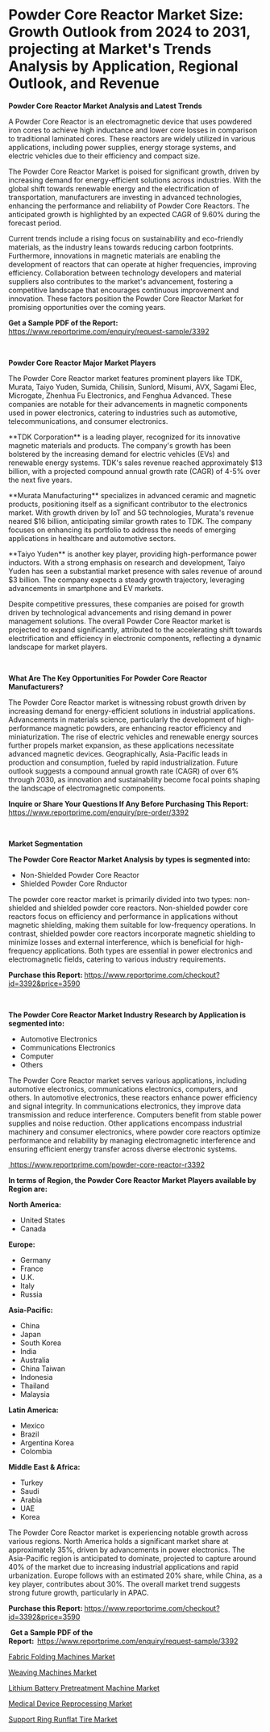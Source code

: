 <p><h1>Powder Core Reactor Market Size: Growth Outlook from 2024 to 2031, projecting at Market's Trends Analysis by Application, Regional Outlook, and Revenue</h1></p><p><strong>Powder Core Reactor Market Analysis and Latest Trends</strong></p>
<p><p>A Powder Core Reactor is an electromagnetic device that uses powdered iron cores to achieve high inductance and lower core losses in comparison to traditional laminated cores. These reactors are widely utilized in various applications, including power supplies, energy storage systems, and electric vehicles due to their efficiency and compact size.</p><p>The Powder Core Reactor Market is poised for significant growth, driven by increasing demand for energy-efficient solutions across industries. With the global shift towards renewable energy and the electrification of transportation, manufacturers are investing in advanced technologies, enhancing the performance and reliability of Powder Core Reactors. The anticipated growth is highlighted by an expected CAGR of 9.60% during the forecast period.</p><p>Current trends include a rising focus on sustainability and eco-friendly materials, as the industry leans towards reducing carbon footprints. Furthermore, innovations in magnetic materials are enabling the development of reactors that can operate at higher frequencies, improving efficiency. Collaboration between technology developers and material suppliers also contributes to the market's advancement, fostering a competitive landscape that encourages continuous improvement and innovation. These factors position the Powder Core Reactor Market for promising opportunities over the coming years.</p></p>
<p><strong>Get a Sample PDF of the Report:&nbsp;</strong> <a href="https://www.reportprime.com/enquiry/request-sample/3392">https://www.reportprime.com/enquiry/request-sample/3392</a></p>
<p>&nbsp;</p>
<p><strong>Powder Core Reactor Major Market Players</strong></p>
<p><p>The Powder Core Reactor market features prominent players like TDK, Murata, Taiyo Yuden, Sumida, Chilisin, Sunlord, Misumi, AVX, Sagami Elec, Microgate, Zhenhua Fu Electronics, and Fenghua Advanced. These companies are notable for their advancements in magnetic components used in power electronics, catering to industries such as automotive, telecommunications, and consumer electronics.</p><p>**TDK Corporation** is a leading player, recognized for its innovative magnetic materials and products. The company's growth has been bolstered by the increasing demand for electric vehicles (EVs) and renewable energy systems. TDK's sales revenue reached approximately $13 billion, with a projected compound annual growth rate (CAGR) of 4-5% over the next five years.</p><p>**Murata Manufacturing** specializes in advanced ceramic and magnetic products, positioning itself as a significant contributor to the electronics market. With growth driven by IoT and 5G technologies, Murata's revenue neared $16 billion, anticipating similar growth rates to TDK. The company focuses on enhancing its portfolio to address the needs of emerging applications in healthcare and automotive sectors.</p><p>**Taiyo Yuden** is another key player, providing high-performance power inductors. With a strong emphasis on research and development, Taiyo Yuden has seen a substantial market presence with sales revenue of around $3 billion. The company expects a steady growth trajectory, leveraging advancements in smartphone and EV markets.</p><p>Despite competitive pressures, these companies are poised for growth driven by technological advancements and rising demand in power management solutions. The overall Powder Core Reactor market is projected to expand significantly, attributed to the accelerating shift towards electrification and efficiency in electronic components, reflecting a dynamic landscape for market players.</p></p>
<p>&nbsp;</p>
<p><strong>What Are The Key Opportunities For Powder Core Reactor Manufacturers?</strong></p>
<p><p>The Powder Core Reactor market is witnessing robust growth driven by increasing demand for energy-efficient solutions in industrial applications. Advancements in materials science, particularly the development of high-performance magnetic powders, are enhancing reactor efficiency and miniaturization. The rise of electric vehicles and renewable energy sources further propels market expansion, as these applications necessitate advanced magnetic devices. Geographically, Asia-Pacific leads in production and consumption, fueled by rapid industrialization. Future outlook suggests a compound annual growth rate (CAGR) of over 6% through 2030, as innovation and sustainability become focal points shaping the landscape of electromagnetic components.</p></p>
<p><strong>Inquire or Share Your Questions If Any Before Purchasing This Report:</strong> <a href="https://www.reportprime.com/enquiry/pre-order/3392">https://www.reportprime.com/enquiry/pre-order/3392</a></p>
<p>&nbsp;</p>
<p><strong>Market Segmentation</strong></p>
<p><strong>The Powder Core Reactor Market Analysis by types is segmented into:</strong></p>
<p><ul><li>Non-Shielded Powder Core Reactor</li><li>Shielded Powder Core Rnductor</li></ul></p>
<p><p>The powder core reactor market is primarily divided into two types: non-shielded and shielded powder core reactors. Non-shielded powder core reactors focus on efficiency and performance in applications without magnetic shielding, making them suitable for low-frequency operations. In contrast, shielded powder core reactors incorporate magnetic shielding to minimize losses and external interference, which is beneficial for high-frequency applications. Both types are essential in power electronics and electromagnetic fields, catering to various industry requirements.</p></p>
<p><strong>Purchase this Report:&nbsp;</strong><a href="https://www.reportprime.com/checkout?id=3392&price=3590">https://www.reportprime.com/checkout?id=3392&price=3590</a></p>
<p>&nbsp;</p>
<p><strong>The Powder Core Reactor Market Industry Research by Application is segmented into:</strong></p>
<p><ul><li>Automotive Electronics</li><li>Communications Electronics</li><li>Computer</li><li>Others</li></ul></p>
<p><p>The Powder Core Reactor market serves various applications, including automotive electronics, communications electronics, computers, and others. In automotive electronics, these reactors enhance power efficiency and signal integrity. In communications electronics, they improve data transmission and reduce interference. Computers benefit from stable power supplies and noise reduction. Other applications encompass industrial machinery and consumer electronics, where powder core reactors optimize performance and reliability by managing electromagnetic interference and ensuring efficient energy transfer across diverse electronic systems.</p></p>
<p><a href="https://www.reportprime.com/powder-core-reactor-r3392">&nbsp;https://www.reportprime.com/powder-core-reactor-r3392</a></p>
<p><strong>In terms of Region, the Powder Core Reactor Market Players available by Region are:</strong></p>
<p>
    <p> <strong> North America: </strong>
        <ul>
            <li>United States</li>
            <li>Canada</li>
        </ul>
        </p> 
    <p> <strong> Europe: </strong>
        <ul>
            <li>Germany</li>
            <li>France</li>
            <li>U.K.</li>
            <li>Italy</li>
            <li>Russia</li>
        </ul>
        </p> 
    <p> <strong> Asia-Pacific: </strong>
        <ul>
            <li>China</li>
            <li>Japan</li>
            <li>South Korea</li>
            <li>India</li>
            <li>Australia</li>
            <li>China Taiwan</li>
            <li>Indonesia</li>
            <li>Thailand</li>
            <li>Malaysia</li>
        </ul>
        </p> 
    <p> <strong> Latin America: </strong>
        <ul>
            <li>Mexico</li>
            <li>Brazil</li>
            <li>Argentina Korea</li>
            <li>Colombia</li>
        </ul>
        </p> 
    <p> <strong> Middle East & Africa: </strong>
        <ul>
            <li>Turkey</li>
            <li>Saudi</li>
            <li>Arabia</li>
            <li>UAE</li>
            <li>Korea</li>
        </ul>
    </p>
    </p>
<p><p>The Powder Core Reactor market is experiencing notable growth across various regions. North America holds a significant market share at approximately 35%, driven by advancements in power electronics. The Asia-Pacific region is anticipated to dominate, projected to capture around 40% of the market due to increasing industrial applications and rapid urbanization. Europe follows with an estimated 20% share, while China, as a key player, contributes about 30%. The overall market trend suggests strong future growth, particularly in APAC.</p></p>
<p><strong>Purchase this Report: </strong><a href="https://www.reportprime.com/checkout?id=3392&price=3590">https://www.reportprime.com/checkout?id=3392&price=3590</a></p>
<p>&nbsp;<strong>Get a Sample PDF of the Report:&nbsp;&nbsp;</strong><a href="https://www.reportprime.com/enquiry/request-sample/3392">https://www.reportprime.com/enquiry/request-sample/3392</a></p>
<p><strong></strong></p>
<p><p><a href="https://www.linkedin.com/pulse/insights-fabric-folding-machines-industry-market-financial-status-fw0xf?trackingId=x8FicDrpQ%2FKKEoo%2F0v%2FaaQ%3D%3D">Fabric Folding Machines Market</a></p><p><a href="https://www.linkedin.com/pulse/emerging-weaving-machines-market-opportunities-analysis-investors-fqxsf?trackingId=tYiPzdAXQTWXFoWbntH8Pg%3D%3D">Weaving Machines Market</a></p><p><a href="https://issuu.com/reportprime-2/docs/lithium-battery-pretreatment-machin_a05fbe50c4db8c">Lithium Battery Pretreatment Machine Market</a></p><p><a href="https://www.linkedin.com/pulse/medical-device-reprocessing-market-share-size-trends-industry-sbcbc?trackingId=i2Y%2FM%2BsMSu66luQfeHv1XA%3D%3D">Medical Device Reprocessing Market</a></p><p><a href="https://issuu.com/reportprime-2/docs/support-ring-runflat-tire-market-si_a072302604f2c0">Support Ring Runflat Tire Market</a></p></p>